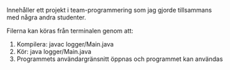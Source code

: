 Innehåller ett projekt i team-programmering som jag gjorde tillsammans med några andra studenter.

Filerna kan köras från terminalen genom att:

1. Kompilera: javac logger/Main.java
2. Kör: java logger/Main.java
3. Programmets användargränsnitt öppnas och programmet kan användas
